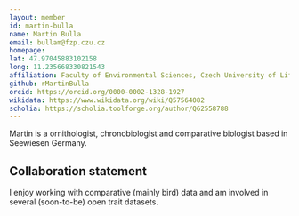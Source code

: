 ```yaml
---
layout: member
id: martin-bulla
name: Martin Bulla
email: bullam@fzp.czu.cz
homepage: 
lat: 47.97045883102158
long: 11.235668330821543
affiliation: Faculty of Environmental Sciences, Czech University of Life Sciences Prague, Czechia|Department of Behavioural Ecology & Evolutionary Genetics, Max Planck Institute for Biological Intelligence, Seewiesen, Germany
github: rMartinBulla
orcid: https://orcid.org/0000-0002-1328-1927
wikidata: https://www.wikidata.org/wiki/Q57564082
scholia: https://scholia.toolforge.org/author/Q62558788
---
```


Martin is a ornithologist, chronobiologist and comparative biologist based in Seewiesen Germany. 

## Collaboration statement
I enjoy working with comparative (mainly bird) data and am involved in several (soon-to-be) open trait datasets.
